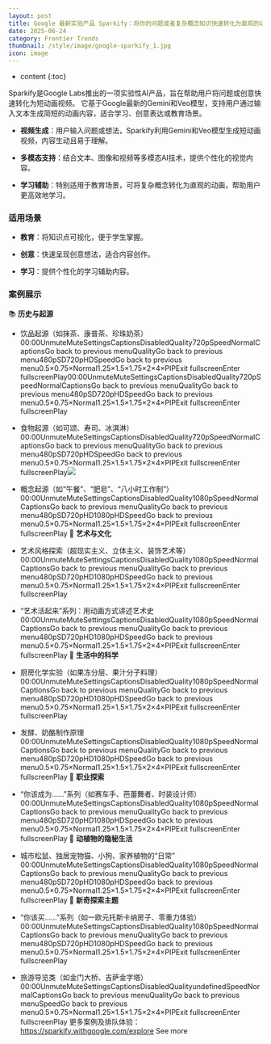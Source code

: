 ```yaml
---
layout: post
title: Google 最新实验产品 Sparkify：将你的问题或者复杂概念知识快速转化为直观的动画短视频
date: 2025-06-24
category: Frontier Trends
thumbnail: /style/image/google-sparkify_1.jpg
icon: image
---
```

* content
{:toc}

Sparkify是Google Labs推出的一项实验性AI产品，旨在帮助用户将问题或创意快速转化为短动画视频。
它基于Google最新的Gemini和Veo模型，支持用户通过输入文本生成简短的动画内容，适合学习、创意表达或教育场景。

- **视频生成**：用户输入问题或想法，Sparkify利用Gemini和Veo模型生成短动画视频，内容生动且易于理解。

- **多模态支持**：结合文本、图像和视频等多模态AI技术，提供个性化的视觉内容。

- **学习辅助**：特别适用于教育场景，可将复杂概念转化为直观的动画，帮助用户更高效地学习。

### 适用场景

- **教育**：将知识点可视化，便于学生掌握。

- **创意**：快速呈现创意想法，适合内容创作。

- **学习**：提供个性化的学习辅助内容。

### 案例展示
📚 **历史与起源**

- 饮品起源（如抹茶、康普茶、珍珠奶茶）
00:00UnmuteMuteSettingsCaptionsDisabledQuality720pSpeedNormalCaptionsGo back to previous menuQualityGo back to previous menu480pSD720pHDSpeedGo back to previous menu0.5×0.75×Normal1.25×1.5×1.75×2×4×PIPExit fullscreenEnter fullscreenPlay00:00UnmuteMuteSettingsCaptionsDisabledQuality720pSpeedNormalCaptionsGo back to previous menuQualityGo back to previous menu480pSD720pHDSpeedGo back to previous menu0.5×0.75×Normal1.25×1.5×1.75×2×4×PIPExit fullscreenEnter fullscreenPlay
- 食物起源（如可颂、寿司、冰淇淋）
00:00UnmuteMuteSettingsCaptionsDisabledQuality720pSpeedNormalCaptionsGo back to previous menuQualityGo back to previous menu480pSD720pHDSpeedGo back to previous menu0.5×0.75×Normal1.25×1.5×1.75×2×4×PIPExit fullscreenEnter fullscreenPlay![](https://assets-v2.circle.so/1sc537dl03njf3cy4pzy4jhke3hi)
- 概念起源（如“午餐”、“肥皂”、“八小时工作制”）
00:00UnmuteMuteSettingsCaptionsDisabledQuality1080pSpeedNormalCaptionsGo back to previous menuQualityGo back to previous menu480pSD720pHD1080pHDSpeedGo back to previous menu0.5×0.75×Normal1.25×1.5×1.75×2×4×PIPExit fullscreenEnter fullscreenPlay
🎨 **艺术与文化**

- 艺术风格探索（超现实主义、立体主义、装饰艺术等）
00:00UnmuteMuteSettingsCaptionsDisabledQuality1080pSpeedNormalCaptionsGo back to previous menuQualityGo back to previous menu480pSD720pHD1080pHDSpeedGo back to previous menu0.5×0.75×Normal1.25×1.5×1.75×2×4×PIPExit fullscreenEnter fullscreenPlay
- “艺术活起来”系列：用动画方式讲述艺术史
00:00UnmuteMuteSettingsCaptionsDisabledQuality1080pSpeedNormalCaptionsGo back to previous menuQualityGo back to previous menu480pSD720pHD1080pHDSpeedGo back to previous menu0.5×0.75×Normal1.25×1.5×1.75×2×4×PIPExit fullscreenEnter fullscreenPlay
🔬 **生活中的科学**

- 厨房化学实验（如果冻分层、果汁分子料理）
00:00UnmuteMuteSettingsCaptionsDisabledQuality1080pSpeedNormalCaptionsGo back to previous menuQualityGo back to previous menu480pSD720pHD1080pHDSpeedGo back to previous menu0.5×0.75×Normal1.25×1.5×1.75×2×4×PIPExit fullscreenEnter fullscreenPlay
- 发酵、奶酪制作原理
00:00UnmuteMuteSettingsCaptionsDisabledQuality1080pSpeedNormalCaptionsGo back to previous menuQualityGo back to previous menu480pSD720pHD1080pHDSpeedGo back to previous menu0.5×0.75×Normal1.25×1.5×1.75×2×4×PIPExit fullscreenEnter fullscreenPlay
🧠 **职业探索**

- “你该成为……”系列（如赛车手、芭蕾舞者、时装设计师）
00:00UnmuteMuteSettingsCaptionsDisabledQuality1080pSpeedNormalCaptionsGo back to previous menuQualityGo back to previous menu480pSD720pHD1080pHDSpeedGo back to previous menu0.5×0.75×Normal1.25×1.5×1.75×2×4×PIPExit fullscreenEnter fullscreenPlay
🐾 **动植物的隐秘生活**

- 城市松鼠、独居宠物猫、小狗、家养植物的“日常”
00:00UnmuteMuteSettingsCaptionsDisabledQuality1080pSpeedNormalCaptionsGo back to previous menuQualityGo back to previous menu480pSD720pHD1080pHDSpeedGo back to previous menu0.5×0.75×Normal1.25×1.5×1.75×2×4×PIPExit fullscreenEnter fullscreenPlay
🧳 **新奇探索主题**

- “你该买……”系列（如一欧元托斯卡纳房子、零重力体验）
00:00UnmuteMuteSettingsCaptionsDisabledQuality1080pSpeedNormalCaptionsGo back to previous menuQualityGo back to previous menu480pSD720pHD1080pHDSpeedGo back to previous menu0.5×0.75×Normal1.25×1.5×1.75×2×4×PIPExit fullscreenEnter fullscreenPlay
- 旅游导览类（如金门大桥、吉萨金字塔）
00:00UnmuteMuteSettingsCaptionsDisabledQualityundefinedSpeedNormalCaptionsGo back to previous menuQualityGo back to previous menuSpeedGo back to previous menu0.5×0.75×Normal1.25×1.5×1.75×2×4×PIPExit fullscreenEnter fullscreenPlay
更多案例及排队体验：https://sparkify.withgoogle.com/explore
See more